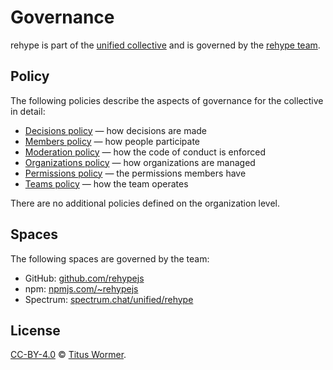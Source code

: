 # Governance

rehype is part of the [unified collective][collective] and is governed
by the [rehype team][team].

## Policy

The following policies describe the aspects of governance for the collective in
detail:

*   [Decisions policy][decisions-policy] — how decisions are made
*   [Members policy][members-policy] — how people participate
*   [Moderation policy][moderation-policy] — how the code of conduct is enforced
*   [Organizations policy][organizations-policy] — how organizations are managed
*   [Permissions policy][permissions-policy] — the permissions members have
*   [Teams policy][collective] — how the team operates

There are no additional policies defined on the organization level.

## Spaces

The following spaces are governed by the team:

*   GitHub: [github.com/rehypejs](https://github.com/rehypejs)
*   npm: [npmjs.com/~rehypejs](https://www.npmjs.com/org/rehypejs)
*   Spectrum: [spectrum.chat/unified/rehype](https://spectrum.chat/unified/rehype)

## License

[CC-BY-4.0][license] © [Titus Wormer][author].

<!-- Definitions -->

[license]: https://creativecommons.org/licenses/by/4.0/

[author]: https://wooorm.com

[collective]: https://github.com/unifiedjs/collective

[team]: https://github.com/unifiedjs/collective#rehype-team

[decisions-policy]: https://github.com/unifiedjs/collective/blob/master/decisions.md

[members-policy]: https://github.com/unifiedjs/collective/blob/master/members.md

[moderation-policy]: https://github.com/unifiedjs/collective/blob/master/moderation.md

[organizations-policy]: https://github.com/unifiedjs/collective/blob/master/organizations.md

[permissions-policy]: https://github.com/unifiedjs/collective/blob/master/permissions.md

